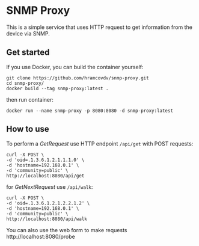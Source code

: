 # SNMP Proxy

This is a simple service that uses HTTP request to get information from the device via SNMP.

## Get started

If you use Docker, you can build the container yourself:
```
git clone https://github.com/hramcovdv/snmp-proxy.git
cd snmp-proxy/
docker build --tag snmp-proxy:latest .
```

then run container:
```
docker run --name snmp-proxy -p 8080:8080 -d snmp-proxy:latest
```

## How to use

To perform a *GetRequest* use HTTP endpoint `/api/get` with POST requests:
```
curl -X POST \
-d 'oid=.1.3.6.1.2.1.1.1.0' \
-d 'hostname=192.168.0.1' \
-d 'community=public' \
http://localhost:8080/api/get
```

for *GetNextRequest* use `/api/walk`:
```
curl -X POST \
-d 'oid=.1.3.6.1.2.1.2.2.1.2' \
-d 'hostname=192.168.0.1' \
-d 'community=public' \
http://localhost:8080/api/walk
```

You can also use the web form to make requests http://localhost:8080/probe